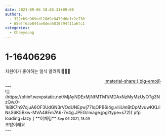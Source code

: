 ```yaml
---
date: 2021-09-06 18:08:31+09:00
authors:
  - 322cb9c969ed126d9e8479d6efc2c730
  - 65eff6ab044ae8dea6816794f11a6fc1
categories:
  - Chaeyoung
---
```


# 1-16406296

<div class="post-container" markdown="1">
<div class="content-container md-sidebar__scrollwrap" markdown="1">

지원이가 좋아하는 일식 알려줘!🥲💞💞

</div>
</div>

<div style="text-align: right;" markdown="1">
<a href="https://weverse.io/fromis9/fanpost/1-16406296" style="text-align: right;">:material-share:{.big-emoji}</a>
</div>
---

<div class="comments-container md-sidebar__scrollwrap" markdown="1">
<div class="comment" markdown="1">
<div class='id-container' markdown="1">
![](https://phinf.wevpstatic.net/MjAyNDExMjNfMTM1/MDAxNzMyMzUyOTg3NzQw.0-1kBK7h97cjuA6OF3UdGN3rVOdUNEpwj77IqOPB6i4g.vliiUmBtDpMvuwKKLiINsS6K5Bkw-MVA48Em7A6-7v4g.JPEG/image.jpg?type=s72){ pfp loading=lazy }
**<span class="artist">이채영</span>** <small>Sep 06 2021, 18:09</small><br>
</div>
<div class='comment-body' markdown="1">
초밥이래요
</div>
</div>
</div>
---
